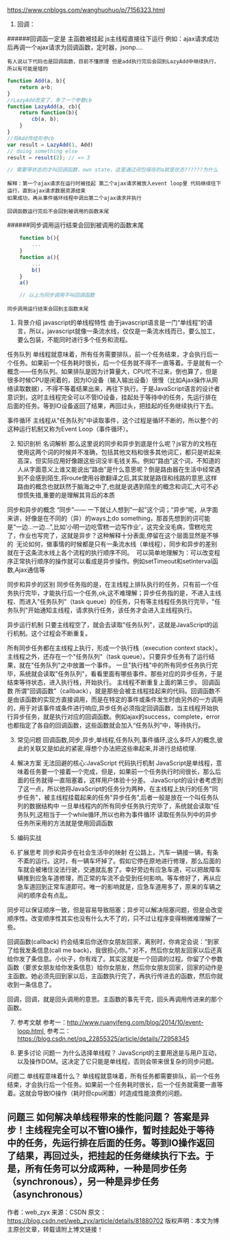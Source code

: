 <https://www.cnblogs.com/wanghuohuo/p/7156323.html>

1. 回调：

######回调函一定是 主函数被挂起 js主线程直接往下运行
    例如：ajax请求成功后再调一个ajax请求为回调函数，定时器，jsonp....

    有人说以下代码也是回调函数，目前不懂原理 但是add执行完后会回到LazyAdd中继续执行，所以有可能是错的
```javascript
function Add(a, b){
    return a+b;
}
//LazyAdd改变了，多了一个参数cb
function LazyAdd(a, cb){
    return function(b){
        cb(a, b);
    }
}
//将Add传给形参cb
var result = LazyAdd(1, Add)
// doing something else
result = result(2); // => 3

// 需要带状态的才叫回调函数，own state，这里通过闭包保存的a就是状态??????为什么
```

    解释：第一个ajax请求在运行时被挂起 第二个ajax请求被放入event loop里 代码继续往下运行，直到ajax请求数据资源结束
    如果成功，再从事件循环线程中调出第二个ajax请求并执行

    回调函数运行完后不会回到被调用的函数末尾


######同步调用运行结束会回到被调用的函数末尾
```javascript
    function b(){
        ...
    }
    function a(){
        ...
        b()
    }
    a()

    // 以上为同步调用不叫回调函数
```

    同步调用运行结束会回到主函数末尾

1. 背景介绍
javascript的单线程特性
由于javascript语言是一门“单线程”的语言，所以，javascript就像一条流水线，仅仅是一条流水线而已，要么加工，要么包装，不能同时进行多个任务和流程。

任务队列
单线程就意味着，所有任务需要排队，前一个任务结束，才会执行后一个任务。如果前一个任务耗时很长，后一个任务就不得不一直等着。于是就有一个概念——任务队列。如果排队是因为计算量大，CPU忙不过来，倒也算了，但是很多时候CPU是闲着的，因为IO设备（输入输出设备）很慢（比如Ajax操作从网络读取数据），不得不等着结果出来，再往下执行。于是JavaScript语言的设计者意识到，这时主线程完全可以不管IO设备，挂起处于等待中的任务，先运行排在后面的任务。等到IO设备返回了结果，再回过头，把挂起的任务继续执行下去。

事件循环
主线程从"任务队列"中读取事件，这个过程是循环不断的，所以整个的这种运行机制又称为Event Loop（事件循环）。 


2. 知识剖析
名词解析
那么这里说的同步和异步到底是什么呢？js官方的文档在使用这两个词的时候并不准确，包括其他文档和很多其他词汇，都只是听起来高深，但实际应用好像跟这些词没半毛钱关系。例如“路由”这个词，不知道的人从字面意义上谁又能说出“路由”是什么意思呢？倒是路由器在生活中经常遇到不会感到陌生,将route使用谷歌翻译之后,其实就是路径和线路的意思,这样路由的概念也就跃然于脑海之中了,也就是说遇到陌生的概念和词汇,大可不必惊慌失措,重要的是理解其背后的本质

同步和异步的概念
“同步”—— 一下就让人想到“一起”这个词；“异步”呢，从字面来讲，好像是在不同的（异）的ways上do something，那首先想到的词可能是“一边...一边...”,比如‘小明一边吃雪糕一边写作业’，这完全没毛病，雪糕吃完了，作业也写完了，这就是异步？这种解释十分表面,停留在这个层面显然是不够的 
无论如何，做事情的时候都是只有一条流水线（单线程），同步和异步的差别就在于这条流水线上各个流程的执行顺序不同。 
可以简单地理解为：可以改变程序正常执行顺序的操作就可以看成是异步操作。例如setTimeout和setInterval函数,Ajax通信等

同步和异步的区别
同步任务指的是，在主线程上排队执行的任务，只有前一个任务执行完毕，才能执行后一个任务,ok,这不难理解；异步任务指的是，不进入主线程、而进入"任务队列"（task queue）的任务，只有等主线程任务执行完毕，"任务队列"开始通知主线程，请求执行任务，该任务才会进入主线程执行。

异步运行机制
只要主线程空了，就会去读取"任务队列"，这就是JavaScript的运行机制。这个过程会不断重复。

所有同步任务都在主线程上执行，形成一个执行栈（execution context stack）。
主线程之外，还存在一个"任务队列"（task queue）。只要异步任务有了运行结果，就在"任务队列"之中放置一个事件。
一旦"执行栈"中的所有同步任务执行完毕，系统就会读取"任务队列"，看看里面有哪些事件。那些对应的异步任务，于是结束等待状态，进入执行栈，开始执行。
主线程不断重复上面的第三步。
回调函数
所谓"回调函数"（callback），就是那些会被主线程挂起来的代码。回调函数不是由该函数的实现方直接调用，而是在特定的事件或条件发生时由另外的一方调用的，用于对该事件或条件进行响应,异步任务必须指定回调函数，当主线程开始执行异步任务，就是执行对应的回调函数。例如ajax的success，complete，error也都指定了各自的回调函数，这些函数就会加入“任务队列”中，等待执行。

3. 常见问题
回调函数,同步,异步,单线程,任务队列,事件循环,这么多吓人的概念,彼此的关联又是如此的紧密,得想个办法把这些串起来,并进行总结梳理.

4. 解决方案
无法回避的核心:JavaScript 代码执行机制
JavaScript是单线程，意味着任务要一个接着一个完成，但是，如果前一个任务执行时间很长，那么后面的任务就得一直阻塞着，这样用户体验十分差。
JavaScript的设计者考虑到了这一点，所以他将JavaScript的任务分为两种，在主线程上执行的任务"同步任务"，被主线程挂载起来的任务"异步任务",后者一般是放在一个叫任务队列的数据结构中
一旦单线程内的所有同步任务执行完毕了，系统就会读取“任务队列,这相当于一个while循环,所以也称为事件循环
读取任务队列中的异步任务所采用的方法就是使用回调函数
5. 编码实战
6. 扩展思考
同步和异步在社会生活中的映射
在公路上，汽车一辆接一辆，有条不紊的运行。这时，有一辆车坏掉了。假如它停在原地进行修理，那么后面的车就会被堵住没法行驶，交通就乱套了。幸好旁边有应急车道，可以把故障车辆推到应急车道修理，而正常的车流不会受到任何影响。等车修好了，再从应急车道回到正常车道即可。唯一的影响就是，应急车道用多了，原来的车辆之间的顺序会有点乱。

同步可以保证顺序一致，但是容易导致阻塞；异步可以解决阻塞问题，但是会改变顺序性。改变顺序性其实也没有什么大不了的，只不过让程序变得稍微难理解了一些。

回调函数(callback)
约会结束后你送你女朋友回家，离别时，你肯定会说：“到家了给我发条信息(call me back)，我很担心你。” 对不，然后你女朋友回家以后还真给你发了条信息。小伙子，你有戏了。其实这就是一个回调的过程。你留了个参数函数（要求女朋友给你发条信息）给你女朋友，然后你女朋友回家，回家的动作是主函数。她必须先回到家以后，主函数执行完了，再执行传进去的函数，然后你就收到一条信息了。

回调，回调，就是回头调用的意思。主函数的事先干完，回头再调用传进来的那个函数。

7. 参考文献
参考一：http://www.ruanyifeng.com/blog/2014/10/event-loop.html 
参考二：https://blog.csdn.net/qq_22855325/article/details/72958345

8. 更多讨论
问题一 为什么选择单线程？
JavaScript的主要用途是与用户互动，以及操作DOM。这决定了它只能是单线程，否则会带来很复杂的同步问题。

问题二 单线程意味着什么？
单线程就意味着，所有任务都需要排队，前一个任务结束，才会执行后一个任务。如果前一个任务耗时很长，后一个任务就需要一直等着。这就会导致IO操作（耗时但cpu闲置）时造成性能浪费的问题。

问题三 如何解决单线程带来的性能问题？
答案是异步！主线程完全可以不管IO操作，暂时挂起处于等待中的任务，先运行排在后面的任务。等到IO操作返回了结果，再回过头，把挂起的任务继续执行下去。于是，所有任务可以分成两种，一种是同步任务（synchronous），另一种是异步任务（asynchronous）
--------------------- 
作者：web_zyx 
来源：CSDN 
原文：https://blog.csdn.net/web_zyx/article/details/81880702 
版权声明：本文为博主原创文章，转载请附上博文链接！